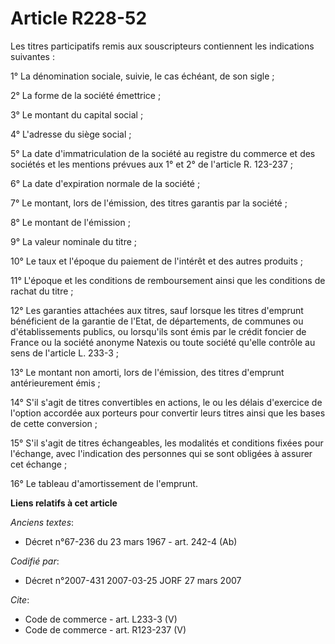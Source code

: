 # Article R228-52

Les titres participatifs remis aux souscripteurs contiennent les indications suivantes : 

1° La dénomination sociale, suivie, le cas échéant, de son sigle ; 

2° La forme de la société émettrice ; 

3° Le montant du capital social ; 

4° L'adresse du siège social ; 

5° La date d'immatriculation de la société au registre du commerce et des sociétés et les mentions prévues aux 1° et 2° de
l'article R. 123-237 ; 

6° La date d'expiration normale de la société ; 

7° Le montant, lors de l'émission, des titres garantis par la société ; 

8° Le montant de l'émission ; 

9° La valeur nominale du titre ; 

10° Le taux et l'époque du paiement de l'intérêt et des autres produits ; 

11° L'époque et les conditions de remboursement ainsi que les conditions de rachat du titre ; 

12° Les garanties attachées aux titres, sauf lorsque les titres d'emprunt bénéficient de la garantie de l'Etat, de
départements, de communes ou d'établissements publics, ou lorsqu'ils sont émis par le crédit foncier de France ou la société
anonyme Natexis ou toute société qu'elle contrôle au sens de l'article L. 233-3 ; 

13° Le montant non amorti, lors de l'émission, des titres d'emprunt antérieurement émis ; 

14° S'il s'agit de titres convertibles en actions, le ou les délais d'exercice de l'option accordée aux porteurs pour
convertir leurs titres ainsi que les bases de cette conversion ; 

15° S'il s'agit de titres échangeables, les modalités et conditions fixées pour l'échange, avec l'indication des personnes
qui se sont obligées à assurer cet échange ; 

16° Le tableau d'amortissement de l'emprunt.

**Liens relatifs à cet article**

_Anciens textes_:

  - Décret n°67-236 du 23 mars 1967 - art. 242-4 (Ab)

_Codifié par_:

  - Décret n°2007-431 2007-03-25 JORF 27 mars 2007

_Cite_:

  - Code de commerce - art. L233-3 (V)
  - Code de commerce - art. R123-237 (V)
